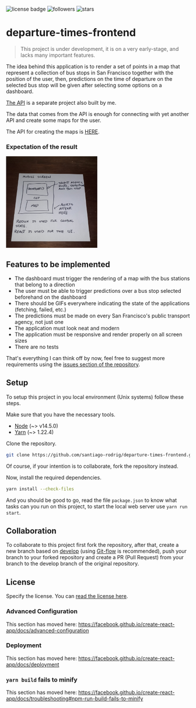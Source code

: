 ![license badge](https://img.shields.io/github/license/santiago-rodrig/departure-times-frontend)
![followers](https://img.shields.io/github/followers/santiago-rodrig?style=social)
![stars](https://img.shields.io/github/stars/santiago-rodrig/departure-times-frontend?style=social)

# departure-times-frontend

> This project is under development, it is on a very
> early-stage, and lacks many important features.

The idea behind this application is to render a set of
points in a map that represent a collection of bus stops
in San Francisco together with the position of the
user, then, predictions on the time of departure
on the selected bus stop will be given after
selecting some options on a dashboard.

[The API](https://github.com/santiago-rodrig/departure-times)
is a separate project also built by me.

The data that comes from the API is enough for connecting with
yet another API and create some maps for the user.

The API for creating the maps is [HERE](https://developer.here.com/products/maps).

### Expectation of the result

<img src="./doc/expectation.jpg" alt="result expectation" width="250" height="250" />

## Features to be implemented

- The dashboard must trigger the rendering of a map with the bus stations that belong to a direction
- The user must be able to trigger predictions over a bus stop selected beforehand on the dashboard
- There should be GIFs everywhere indicating the state of the applications (fetching, failed, etc.)
- The predictions must be made on every San Francisco's public transport agency, not just one
- The application must look neat and modern
- The application must be responsive and render properly on all screen sizes
- There are no tests

That's everything I can think off by now, feel free to suggest more requirements using
the [issues section of the repository](https://github.com/santiago-rodrig/departure-times-frontend/issues).

## Setup

To setup this project in you local environment (Unix systems) follow these steps.

Make sure that you have the necessary tools.

- [Node](https://nodejs.org/en/) (~> v14.5.0)
- [Yarn](https://yarnpkg.com/getting-started/install) (~> 1.22.4)

Clone the repository.

```sh
git clone https://github.com/santiago-rodrig/departure-times-frontend.git
```

Of course, if your intention is to collaborate, fork the repository instead.

Now, install the required dependencies.

```sh
yarn install --check-files
```

And you should be good to go, read the file `package.json` to know what tasks
can you run on this project, to start the local web server use `yarn run start`.

## Collaboration

To collaborate to this project first fork the repository, after that, create a new branch based
on [develop](https://github.com/santiago-rodrig/departure-times-frontend/tree/develop)
(using [Git-flow](https://nvie.com/posts/a-successful-git-branching-model/)
is recommended), push your branch to your forked repository and create a PR (Pull Request)
from your branch to the develop branch of the original repository.

## License

Specify the license. You can [read the license here](./LICENSE).

### Advanced Configuration

This section has moved here: https://facebook.github.io/create-react-app/docs/advanced-configuration

### Deployment

This section has moved here: https://facebook.github.io/create-react-app/docs/deployment

### `yarn build` fails to minify

This section has moved here: https://facebook.github.io/create-react-app/docs/troubleshooting#npm-run-build-fails-to-minify
